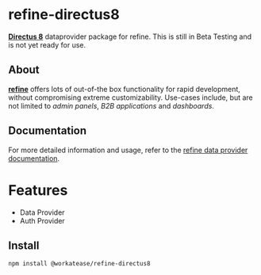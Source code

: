 # refine-directus8
[**Directus 8**](https://v8.docs.directus.io/) dataprovider package for refine.
This is still in Beta Testing and is not yet ready for use.

## About

[**refine**](https://refine.dev/) offers lots of out-of-the box functionality for rapid development, without compromising extreme customizability. Use-cases include, but are not limited to *admin panels*, *B2B applications* and *dashboards*.

## Documentation

For more detailed information and usage, refer to the [refine data provider documentation](https://refine.dev/docs/core/providers/data-provider).

# Features
- Data Provider
- Auth Provider

## Install

```
npm install @workatease/refine-directus8
```

